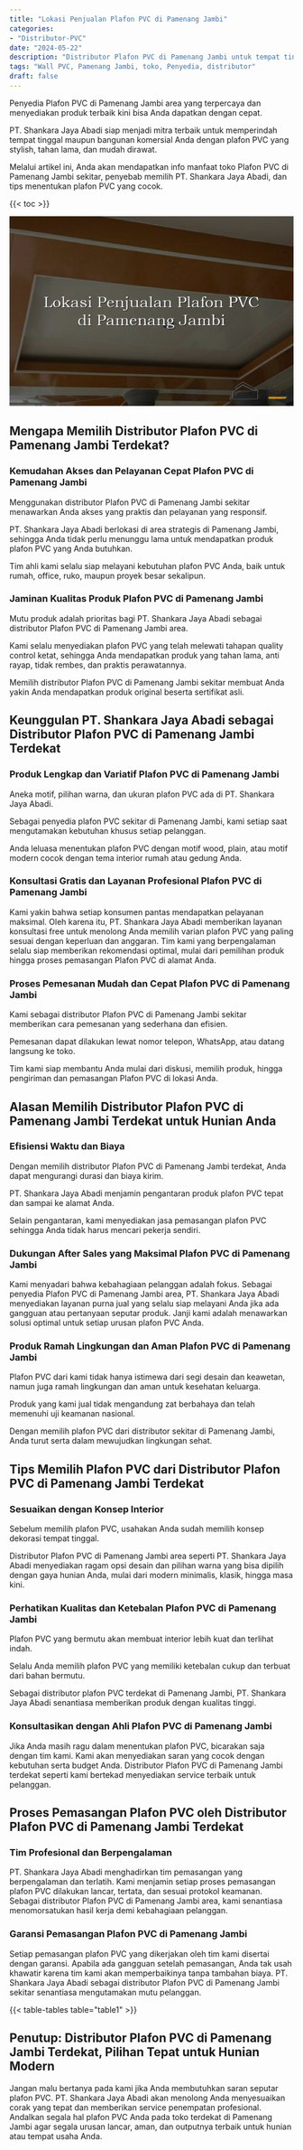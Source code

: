 ```yaml
---
title: "Lokasi Penjualan Plafon PVC di Pamenang Jambi"
categories: 
- "Distributor-PVC"
date: "2024-05-22"
description: "Distributor Plafon PVC di Pamenang Jambi untuk tempat tinggal, office, serta ritel. Material berkualitas, beragam motif, pilihan warna menarik, dengan servis penempatan ditangani oleh teknisi profesional serta jaminan resmi!|Layanan penjualan Plafon PVC di Pamenang Jambi bagi kebutuhan hunian, office, atau ritel, dengan material berkualitas dan penempatan oleh tenaga ahli ahli dan garansi resmi.|Solusi Plafon PVC di Pamenang Jambi yang terpercaya bagi rumah, office, serta ritel, bersama produk unggulan dan penempatan oleh tenaga ahli berpengalaman dan kepastian resmi.|Penjualan Plafon PVC di Pamenang Jambi untuk tempat tinggal, perkantoran, dan toko, beserta panel terbaik dan instalasi oleh tenaga ahli ahli, dilengkapi beserta jaminan resmi.}"
tags: "Wall PVC, Pamenang Jambi, toko, Penyedia, distributor"
draft: false
---
```


Penyedia Plafon PVC di Pamenang Jambi area yang terpercaya dan menyediakan produk terbaik kini bisa Anda dapatkan dengan cepat.

PT. Shankara Jaya Abadi siap menjadi mitra terbaik untuk memperindah tempat tinggal maupun bangunan komersial Anda dengan plafon PVC yang stylish, tahan lama, dan mudah dirawat.

Melalui artikel ini, Anda akan mendapatkan info manfaat toko Plafon PVC di Pamenang Jambi sekitar, penyebab memilih PT. Shankara Jaya Abadi, dan tips menentukan plafon PVC yang cocok.

{{< toc >}}

![Lokasi Penjualan Plafon PVC di Pamenang Jambi](/images/Distributor-PVC/Lokasi-Penjualan-Plafon-PVC-di-Pamenang-Jambi.png)


## Mengapa Memilih Distributor Plafon PVC di Pamenang Jambi Terdekat?

### Kemudahan Akses dan Pelayanan Cepat Plafon PVC di Pamenang Jambi

Menggunakan distributor Plafon PVC di Pamenang Jambi sekitar menawarkan Anda akses yang praktis dan pelayanan yang responsif.

PT. Shankara Jaya Abadi berlokasi di area strategis di Pamenang Jambi, sehingga Anda tidak perlu menunggu lama untuk mendapatkan produk plafon PVC yang Anda butuhkan.

Tim ahli kami selalu siap melayani kebutuhan plafon PVC Anda, baik untuk rumah, office, ruko, maupun proyek besar sekalipun.

### Jaminan Kualitas Produk Plafon PVC di Pamenang Jambi

Mutu produk adalah prioritas bagi PT. Shankara Jaya Abadi sebagai distributor Plafon PVC di Pamenang Jambi area.

Kami selalu menyediakan plafon PVC yang telah melewati tahapan quality control ketat, sehingga Anda mendapatkan produk yang tahan lama, anti rayap, tidak rembes, dan praktis perawatannya.

Memilih distributor Plafon PVC di Pamenang Jambi sekitar membuat Anda yakin Anda mendapatkan produk original beserta sertifikat asli.

## Keunggulan PT. Shankara Jaya Abadi sebagai Distributor Plafon PVC di Pamenang Jambi Terdekat

### Produk Lengkap dan Variatif Plafon PVC di Pamenang Jambi

Aneka motif, pilihan warna, dan ukuran plafon PVC ada di PT. Shankara Jaya Abadi.

Sebagai penyedia plafon PVC sekitar di Pamenang Jambi, kami setiap saat mengutamakan kebutuhan khusus setiap pelanggan.

Anda leluasa menentukan plafon PVC dengan motif wood, plain, atau motif modern cocok dengan tema interior rumah atau gedung Anda.

### Konsultasi Gratis dan Layanan Profesional Plafon PVC di Pamenang Jambi

Kami yakin bahwa setiap konsumen pantas mendapatkan pelayanan maksimal. Oleh karena itu, PT. Shankara Jaya Abadi memberikan layanan konsultasi free untuk menolong Anda memilih varian plafon PVC yang paling sesuai dengan keperluan dan anggaran. Tim kami yang berpengalaman selalu siap memberikan rekomendasi optimal, mulai dari pemilihan produk hingga proses pemasangan Plafon PVC di alamat Anda.

### Proses Pemesanan Mudah dan Cepat Plafon PVC di Pamenang Jambi

Kami sebagai distributor Plafon PVC di Pamenang Jambi sekitar memberikan cara pemesanan yang sederhana dan efisien.

Pemesanan dapat dilakukan lewat nomor telepon, WhatsApp, atau datang langsung ke toko.

Tim kami siap membantu Anda mulai dari diskusi, memilih produk, hingga pengiriman dan pemasangan Plafon PVC di lokasi Anda.

## Alasan Memilih Distributor Plafon PVC di Pamenang Jambi Terdekat untuk Hunian Anda

### Efisiensi Waktu dan Biaya

Dengan memilih distributor Plafon PVC di Pamenang Jambi terdekat, Anda dapat mengurangi durasi dan biaya kirim.

PT. Shankara Jaya Abadi menjamin pengantaran produk plafon PVC tepat dan sampai ke alamat Anda.

Selain pengantaran, kami menyediakan jasa pemasangan plafon PVC sehingga Anda tidak harus mencari pekerja sendiri.

### Dukungan After Sales yang Maksimal Plafon PVC di Pamenang Jambi

Kami menyadari bahwa kebahagiaan pelanggan adalah fokus. Sebagai penyedia Plafon PVC di Pamenang Jambi area, PT. Shankara Jaya Abadi menyediakan layanan purna jual yang selalu siap melayani Anda jika ada gangguan atau pertanyaan seputar produk. Janji kami adalah menawarkan solusi optimal untuk setiap urusan plafon PVC Anda.

### Produk Ramah Lingkungan dan Aman Plafon PVC di Pamenang Jambi

Plafon PVC dari kami tidak hanya istimewa dari segi desain dan keawetan, namun juga ramah lingkungan dan aman untuk kesehatan keluarga.

Produk yang kami jual tidak mengandung zat berbahaya dan telah memenuhi uji keamanan nasional.

Dengan memilih plafon PVC dari distributor sekitar di Pamenang Jambi, Anda turut serta dalam mewujudkan lingkungan sehat.

## Tips Memilih Plafon PVC dari Distributor Plafon PVC di Pamenang Jambi Terdekat

### Sesuaikan dengan Konsep Interior

Sebelum memilih plafon PVC, usahakan Anda sudah memilih konsep dekorasi tempat tinggal.

Distributor Plafon PVC di Pamenang Jambi area seperti PT. Shankara Jaya Abadi menyediakan ragam opsi desain dan pilihan warna yang bisa dipilih dengan gaya hunian Anda, mulai dari modern minimalis, klasik, hingga masa kini.

### Perhatikan Kualitas dan Ketebalan Plafon PVC di Pamenang Jambi

Plafon PVC yang bermutu akan membuat interior lebih kuat dan terlihat indah.

Selalu Anda memilih plafon PVC yang memiliki ketebalan cukup dan terbuat dari bahan bermutu.

Sebagai distributor plafon PVC terdekat di Pamenang Jambi, PT. Shankara Jaya Abadi senantiasa memberikan produk dengan kualitas tinggi.

### Konsultasikan dengan Ahli Plafon PVC di Pamenang Jambi

Jika Anda masih ragu dalam menentukan plafon PVC, bicarakan saja dengan tim kami. Kami akan menyediakan saran yang cocok dengan kebutuhan serta budget Anda. Distributor Plafon PVC di Pamenang Jambi terdekat seperti kami bertekad menyediakan service terbaik untuk pelanggan.

## Proses Pemasangan Plafon PVC oleh Distributor Plafon PVC di Pamenang Jambi Terdekat

### Tim Profesional dan Berpengalaman

PT. Shankara Jaya Abadi menghadirkan tim pemasangan yang berpengalaman dan terlatih. Kami menjamin setiap proses pemasangan plafon PVC dilakukan lancar, tertata, dan sesuai protokol keamanan. Sebagai distributor Plafon PVC di Pamenang Jambi area, kami senantiasa menomorsatukan hasil kerja demi kebahagiaan pelanggan.

### Garansi Pemasangan Plafon PVC di Pamenang Jambi

Setiap pemasangan plafon PVC yang dikerjakan oleh tim kami disertai dengan garansi. Apabila ada gangguan setelah pemasangan, Anda tak usah khawatir karena tim kami akan memperbaikinya tanpa tambahan biaya. PT. Shankara Jaya Abadi sebagai distributor Plafon PVC di Pamenang Jambi sekitar senantiasa mengutamakan mutu pelanggan.

{{< table-tables table="table1" >}}

## Penutup: Distributor Plafon PVC di Pamenang Jambi Terdekat, Pilihan Tepat untuk Hunian Modern

Jangan malu bertanya pada kami jika Anda membutuhkan saran seputar plafon PVC. PT. Shankara Jaya Abadi akan menolong Anda menyesuaikan corak yang tepat dan memberikan service penempatan profesional. Andalkan segala hal plafon PVC Anda pada toko terdekat di Pamenang Jambi agar segala urusan lancar, aman, dan outputnya terbaik untuk hunian atau tempat usaha Anda.